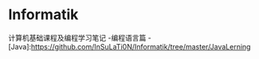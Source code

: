 # Informatik

计算机基础课程及编程学习笔记
-编程语言篇
  -[Java]:https://github.com/InSuLaTi0N/Informatik/tree/master/JavaLerning
